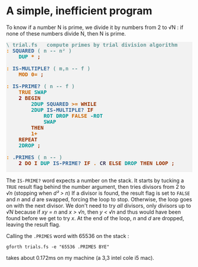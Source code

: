 # A simple, inefficient program

To know if a number N is prime, we divide it by numbers from 2 to √N : if none of these numbers divide N, then N is prime.



<pre style="color:#000000;background:#F2F2F2;"><span style="color:#669999; font-weight:bold;">\</span> <span style="color:#669999; font-weight:bold;">trial.fs   compute primes by trial division algorithm
</span><span style="color:#F07F00; font-weight:bold;">:</span> <span style="color:#336699; font-weight:bold;">SQUARED</span> <span style="color:#669999; font-weight:bold;">(</span> <span style="color:#669999; font-weight:bold;">n -- n² )</span>
    <span style="color:#009999; font-weight:bold;">DUP</span> <span style="color:#CC6600; font-weight:bold;">*</span> <span style="color:#993300; font-weight:bold;">;</span>

<span style="color:#F07F00; font-weight:bold;">:</span> <span style="color:#336699; font-weight:bold;">IS-MULTIPLE?</span> <span style="color:#669999; font-weight:bold;">(</span> <span style="color:#669999; font-weight:bold;">m,n -- f )</span>
    <span style="color:#CC6600; font-weight:bold;">MOD</span> <span style="color:#CC6600; font-weight:bold;">0=</span> <span style="color:#993300; font-weight:bold;">;</span>

<span style="color:#F07F00; font-weight:bold;">:</span> <span style="color:#336699; font-weight:bold;">IS-PRIME?</span> <span style="color:#669999; font-weight:bold;">(</span> <span style="color:#669999; font-weight:bold;">n -- f )</span>
    <span style="color:#CC6600; font-weight:bold;">TRUE</span> <span style="color:#009999; font-weight:bold;">SWAP</span>
    <span style="color:#800000; font-weight:bold;">2</span> <span style="color:#993300; font-weight:bold;">BEGIN</span>
        <span style="color:#009999; font-weight:bold;">2DUP</span> <span style="color:#336699; font-weight:bold;">SQUARED</span> <span style="color:#CC6600; font-weight:bold;">&gt;=</span> <span style="color:#993300; font-weight:bold;">WHILE</span>
        <span style="color:#009999; font-weight:bold;">2DUP</span> <span style="color:#336699; font-weight:bold;">IS-MULTIPLE?</span> <span style="color:#993300; font-weight:bold;">IF</span>
            <span style="color:#009999; font-weight:bold;">ROT</span> <span style="color:#009999; font-weight:bold;">DROP</span> <span style="color:#CC6600; font-weight:bold;">FALSE</span> <span style="color:#009999; font-weight:bold;">-ROT</span>
            <span style="color:#009999; font-weight:bold;">SWAP</span>
        <span style="color:#993300; font-weight:bold;">THEN</span>
        <span style="color:#CC6600; font-weight:bold;">1+</span>
    <span style="color:#993300; font-weight:bold;">REPEAT</span>
    <span style="color:#009999; font-weight:bold;">2DROP</span> <span style="color:#993300; font-weight:bold;">;</span>

<span style="color:#F07F00; font-weight:bold;">:</span> <span style="color:#336699; font-weight:bold;">.PRIMES</span> <span style="color:#669999; font-weight:bold;">(</span> <span style="color:#669999; font-weight:bold;">n -- )</span>
    <span style="color:#800000; font-weight:bold;">2</span> <span style="color:#993300; font-weight:bold;">DO</span> <span style="color:#993300; font-weight:bold;">I</span> <span style="color:#009999; font-weight:bold;">DUP</span> <span style="color:#336699; font-weight:bold;">IS-PRIME?</span> <span style="color:#993300; font-weight:bold;">IF</span> <span style="color:#CC6600; font-weight:bold;">.</span> <span style="color:#3D3D5C; font-weight:bold;">CR</span> <span style="color:#993300; font-weight:bold;">ELSE</span> <span style="color:#009999; font-weight:bold;">DROP</span> <span style="color:#993300; font-weight:bold;">THEN</span> <span style="color:#993300; font-weight:bold;">LOOP</span> <span style="color:#993300; font-weight:bold;">;</span>

</pre>
The `IS-PRIME?` word expects a number on the stack. It starts by tucking a `TRUE` result flag behind the number argument, then tries divisors from 2 to *√n* (stopping when *d² > n*) If a divisor is found, the result flag is set to `FALSE` and *n* and *d* are swapped, forcing the loop to stop. Otherwise, the loop  goes on with the next divisor. We don't need to try _all_ divisors, only divisors up to *√N* because if *xy = n* and *x > √n*, then *y < √n* and thus would have been found before we get to try *x*. At the end of the loop, *n* and *d* are dropped, leaving the result flag.

Calling the `.PRIMES` word with 65536 on the stack : 
```
gforth trials.fs -e "65536 .PRIMES BYE"
```
takes about 0.172ms on my machine (a 3,3 intel cole i5 mac). 
